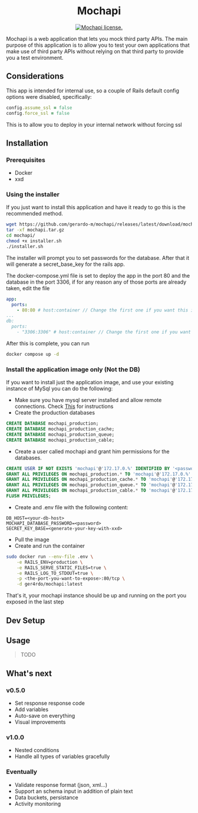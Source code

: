 <p align="center">
    <h1 align="center">Mochapi</h1>
    <p align="center">
      <a href="https://raw.githubusercontent.com/gerardo-m/mochapi/master/LICENSE">
        <img align="center" src="https://img.shields.io/github/license/gerardo-m/mochapi" alt="Mochapi license.">
      </a>
    </p>
</p>

Mochapi is a web application that lets you mock third party APIs. The main purpose
of this application is to allow you to test your own applications that make use of 
third party APIs without relying on that third party to provide you a test environment.

## Considerations

This app is intended for internal use, so a couple of Rails default config options were
disabled, specifically:

```ruby
config.assume_ssl = false
config.force_ssl = false
```

This is to allow you to deploy in your internal network without forcing ssl

## Installation

### Prerequisites

- Docker
- xxd

### Using the installer

If you just want to install this application and have it ready to go this is the
recommended method.

```bash
wget https://github.com/gerardo-m/mochapi/releases/latest/download/mochapi.tar.gz
tar -xf mochapi.tar.gz
cd mochapi/
chmod +x installer.sh
./installer.sh
```

The installer will prompt you to set passwords for the database. After that it will
generate a secret_base_key for the rails app.

The docker-compose.yml file is set to deploy the app in the port 80 and the 
database in the port 3306, if for any reason any of those ports are already 
taken, edit the file

```yml
app:
  ports:
    - 80:80 # host:container // Change the first one if you want this in a different port
...
db:
  ports:
    - "3306:3306" # host:container // Change the first one if you want the db in a different port
```

After this is complete, you can run

```bash
docker compose up -d
```

### Install the application image only (Not the DB)

If you want to install just the application image, and use your existing instance
of MySql you can do the following:

- Make sure you have mysql server installed and allow remote connections. Check 
[This](https://www.digitalocean.com/community/tutorials/how-to-allow-remote-access-to-mysql)
for instructions
- Create the production databases
```sql
CREATE DATABASE mochapi_production;
CREATE DATABASE mochapi_production_cache;
CREATE DATABASE mochapi_production_queue;
CREATE DATABASE mochapi_production_cable;
```
- Create a user called mochapi and grant him permissions for the databases.
```sql
CREATE USER IF NOT EXISTS 'mochapi'@'172.17.0.%' IDENTIFIED BY '<password>'; --172.17.0.0/16 is the default ip ranges for docker containers
GRANT ALL PRIVILEGES ON mochapi_production.* TO 'mochapi'@'172.17.0.%' WITH GRANT OPTION;
GRANT ALL PRIVILEGES ON mochapi_production_cache.* TO 'mochapi'@'172.17.0.%' WITH GRANT OPTION;
GRANT ALL PRIVILEGES ON mochapi_production_queue.* TO 'mochapi'@'172.17.0.%' WITH GRANT OPTION;
GRANT ALL PRIVILEGES ON mochapi_production_cable.* TO 'mochapi'@'172.17.0.%' WITH GRANT OPTION;
FLUSH PRIVILEGES;
```
- Create and .env file with the following content:
```env
DB_HOST=<your-db-host>
MOCHAPI_DATABASE_PASSWORD=<password>
SECRET_KEY_BASE=<generate-your-key-with-xxd>
```
- Pull the image
- Create and run the container
```bash
sudo docker run --env-file .env \
    -e RAILS_ENV=production \
    -e RAILS_SERVE_STATIC_FILES=true \
    -e RAILS_LOG_TO_STDOUT=true \
    -p <the-port-you-want-to-expose>:80/tcp \
    -d ger4rdo/mochapi:latest
```

That's it, your mochapi instance should be up and running on the port you exposed in the last step

## Dev Setup

## Usage

> TODO

## What's next

### v0.5.0

- Set response response code
- Add variables
- Auto-save on everything
- Visual improvements

### v1.0.0

- Nested conditions
- Handle all types of variables gracefully

### Eventually

- Validate response format (json, xml...)
- Support an schema input in addition of plain text
- Data buckets, persistance
- Activity monitoring